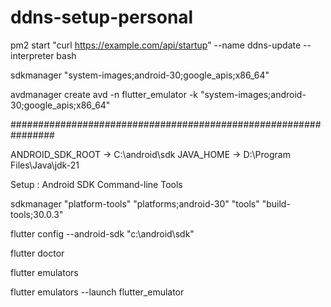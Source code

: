 # ddns-setup-personal


pm2 start "curl https://example.com/api/startup" --name ddns-update --interpreter bash


sdkmanager "system-images;android-30;google_apis;x86_64"

avdmanager create avd -n flutter_emulator -k "system-images;android-30;google_apis;x86_64"

################################################################

ANDROID_SDK_ROOT  -> C:\android\sdk
JAVA_HOME  -> D:\Program Files\Java\jdk-21

Setup : Android SDK Command-line Tools

sdkmanager "platform-tools" "platforms;android-30" "tools" "build-tools;30.0.3"

flutter config --android-sdk "c:\android\sdk"

flutter doctor

flutter emulators

flutter emulators --launch flutter_emulator


